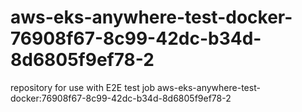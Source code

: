 # aws-eks-anywhere-test-docker-76908f67-8c99-42dc-b34d-8d6805f9ef78-2
repository for use with E2E test job aws-eks-anywhere-test-docker:76908f67-8c99-42dc-b34d-8d6805f9ef78-2
